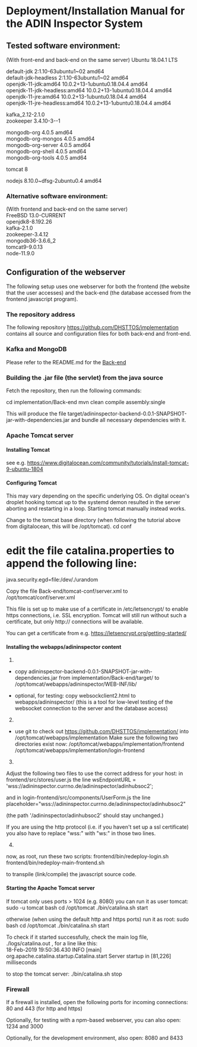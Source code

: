 # Deployment/Installation Manual for the ADIN Inspector System

## Tested software environment:
(With front-end and back-end on the same server)
Ubuntu 18.04.1 LTS

default-jdk 2:1.10-63ubuntu1\~02 amd64  
default-jdk-headless 2:1.10-63ubuntu1\~02 amd64  
openjdk-11-jdk:amd64 10.0.2+13-1ubuntu0.18.04.4 amd64  
openjdk-11-jdk-headless:amd64     10.0.2+13-1ubuntu0.18.04.4 amd64  
openjdk-11-jre:amd64 10.0.2+13-1ubuntu0.18.04.4 amd64  
openjdk-11-jre-headless:amd64 10.0.2+13-1ubuntu0.18.04.4 amd64  
  
kafka_2.12-2.1.0   
zookeeper 3.4.10-3--1  
  
mongodb-org 4.0.5 amd64  
mongodb-org-mongos 4.0.5 amd64  
mongodb-org-server 4.0.5 amd64  
mongodb-org-shell 4.0.5 amd64  
mongodb-org-tools 4.0.5 amd64  
  
tomcat 8
  
nodejs 8.10.0~dfsg-2ubuntu0.4 amd64  
  
  
### Alternative software environment:
(With frontend and back-end on the same server)  
FreeBSD 13.0-CURRENT  
openjdk8-8.192.26  
kafka-2.1.0  
zookeeper-3.4.12  
mongodb36-3.6.6_2  
tomcat9-9.0.13  
node-11.9.0  


## Configuration of the webserver
The following setup uses one webserver for both the frontend (the website that the user accesses) and the back-end (the database accessed from the frontend javascript program).


### The repository address
The following repository 
https://github.com/DHSTTOS/implementation
contains all source and configuration files for both back-end and front-end.


### Kafka and MongoDB
Please refer to the README.md for the [Back-end](https://github.com/DHSTTOS/implementation/tree/master/Back-end)


### Building the .jar file (the servlet) from the java source

Fetch the repository, then run the following commands:

   cd implementation/Back-end
   mvn clean compile assembly:single

This will produce the file target/adininspector-backend-0.0.1-SNAPSHOT-jar-with-dependencies.jar and bundle all necessary dependencies with it.


### Apache Tomcat server
#### Installing Tomcat
see e.g.
 https://www.digitalocean.com/community/tutorials/install-tomcat-9-ubuntu-1804

#### Configuring Tomcat
This may vary depending on the specific underlying OS.
On digital ocean's droplet hooking tomcat up to the systemd demon resulted in the server aborting and restarting in a loop.
Starting tomcat manually instead works.


Change to the tomcat base directory (when following the tutorial above from digitalocean, this will be /opt/tomcat).
   cd conf
   # edit the file catalina.properties to append the following line:
   java.security.egd=file:/dev/./urandom


Copy the file Back-end/tomcat-conf/server.xml
to /opt/tomcat/conf/server.xml

This file is set up to make use of a certificate in /etc/letsencrypt/ to enable https connections, i.e. SSL encryption.
Tomcat will still run without such a certificate, but only http:// connections will be available.


You can get a certificate from e.g.
https://letsencrypt.org/getting-started/


#### Installing the webapps/adininspector content

1)
- copy adininspector-backend-0.0.1-SNAPSHOT-jar-with-dependencies.jar
  from implementation/Back-end/target/
  to /opt/tomcat/webapps/adininspector/WEB-INF/lib/

- optional, for testing: copy websockclient2.html to webapps/adininspector/
  (this is a tool for low-level testing of the websocket connection to the server and the database access)

2)
- use git to check out
   https://github.com/DHSTTOS/implementation/
into /opt/tomcat/webapps/implementation
Make sure the following two directories exist now:
   /opt/tomcat/webapps/implementation/frontend
   /opt/tomcat/webapps/implementation/login-frontend

3)
Adjust the following two files to use the correct address for your host:
in frontend/src/stores/user.js
the line
    wsEndpointURL =
     'wss://adininspector.currno.de/adininspector/adinhubsoc2';

and in login-frontend/src/components/UserForm.js
the line
   placeholder="wss://adininspector.currno.de/adininspector/adinhubsoc2"


(the path '/adininspector/adinhubsoc2' should stay unchanged.)


If you are using the http protocol (i.e. if you haven't set up a ssl certificate) you also have to replace "wss:" with "ws:" in those two lines.


4)
now, as root, run these two scripts:
   frontend/bin/redeploy-login.sh
   frontend/bin/redeploy-main-frontend.sh

to transpile (link/compile) the javascript source code.


#### Starting the Apache Tomcat server
If tomcat only uses ports > 1024 (e.g. 8080) you can run it as user tomcat:
    sudo -u tomcat bash
    cd /opt/tomcat
    ./bin/catalina.sh start

otherwise (when using the default http and https ports) run it as root:
    sudo bash
    cd /opt/tomcat
    ./bin/catalina.sh start


To check if it started successfully, check the main log file, ./logs/catalina.out , for a line like this:  
    18-Feb-2019 19:50:36.430 INFO [main] org.apache.catalina.startup.Catalina.start Server startup in [81,226] milliseconds


to stop the tomcat server:
    ./bin/catalina.sh stop


### Firewall
If a firewall is installed, open the following ports for incoming connections:
80 and 443 (for http and https)

Optionally, for testing with a npm-based webserver, you can also open:
1234 and 3000

Optionally, for the development environment, also open:
8080 and 8433


